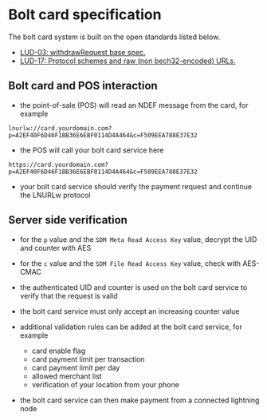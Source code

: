 # Bolt card specification

The bolt card system is built on the open standards listed below.

- [LUD-03: withdrawRequest base spec.](https://github.com/fiatjaf/lnurl-rfc/blob/luds/03.md)
- [LUD-17: Protocol schemes and raw (non bech32-encoded) URLs.](https://github.com/fiatjaf/lnurl-rfc/blob/luds/17.md)

## Bolt card and POS interaction

- the point-of-sale (POS) will read an NDEF message from the card, for example
```
lnurlw://card.yourdomain.com?p=A2EF40F6D46F1BB36E6EBF0114D4A464&c=F509EEA788E37E32
```
- the POS will call your bolt card service here
```
https://card.yourdomain.com?p=A2EF40F6D46F1BB36E6EBF0114D4A464&c=F509EEA788E37E32
```
- your bolt card service should verify the payment request and continue the LNURLw protocol

## Server side verification

- for the `p` value and the `SDM Meta Read Access Key` value, decrypt the UID and counter with AES
- for the `c` value and the `SDM File Read Access Key` value, check with AES-CMAC

- the authenticated UID and counter is used on the bolt card service to verify that the request is valid
- the bolt card service must only accept an increasing counter value
- additional validation rules can be added at the bolt card service, for example
  - card enable flag
  - card payment limit per transaction
  - card payment limit per day
  - allowed merchant list
  - verification of your location from your phone
- the bolt card service can then make payment from a connected lightning node
